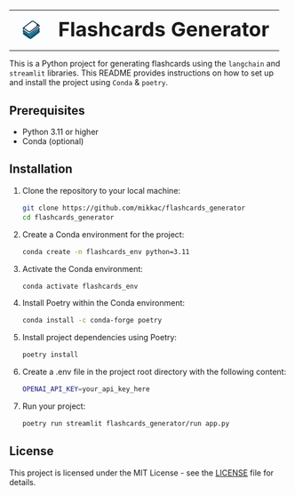 <table border="0" cellspacing="0" cellpadding="0">
  <tr>
    <td valign="middle">
      <img src="https://github.com/mikkac/flashcards_generator/blob/main/resources/logo.png?raw=true" width=64 height=64 alt="Alt text">
    </td>
    <td valign="middle" style="padding-left: 10px; font-size: 36px;">
      <strong>Flashcards Generator</strong>
    </td>
  </tr>
</table>



This is a Python project for generating flashcards using the `langchain` and `streamlit` libraries. This README provides instructions on how to set up and install the project using `Conda` & `poetry`.

## Prerequisites

- Python 3.11 or higher
- Conda (optional)

## Installation

1. Clone the repository to your local machine:

   ```bash
   git clone https://github.com/mikkac/flashcards_generator
   cd flashcards_generator
   ```

2. Create a Conda environment for the project:

   ```bash
   conda create -n flashcards_env python=3.11
   ```

3. Activate the Conda environment:

   ```bash
   conda activate flashcards_env
   ```

4. Install Poetry within the Conda environment:

   ```bash
   conda install -c conda-forge poetry
   ```

5. Install project dependencies using Poetry:

   ```bash
   poetry install
   ```
6. Create a .env file in the project root directory with the following content:

    ```bash
    OPENAI_API_KEY=your_api_key_here
    ```
7. Run your project:

   ```bash
   poetry run streamlit flashcards_generator/run app.py
   ```

## License

This project is licensed under the MIT License - see the [LICENSE](LICENSE) file for details.